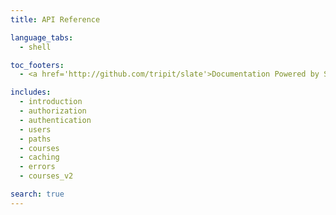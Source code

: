 ```yaml
---
title: API Reference

language_tabs:
  - shell

toc_footers:
  - <a href='http://github.com/tripit/slate'>Documentation Powered by Slate</a>

includes:
  - introduction
  - authorization
  - authentication
  - users
  - paths
  - courses
  - caching
  - errors
  - courses_v2

search: true
---
```

